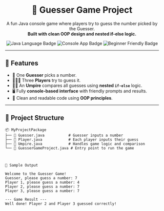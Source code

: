 <h1 align="center">🎯 Guesser Game Project</h1>

<p align="center">
  A fun Java console game where players try to guess the number picked by the Guesser. <br />
  <strong>Built with clean OOP design and nested if-else logic.</strong>
</p>

<p align="center">
  <img src="https://img.shields.io/badge/Language-Java-blue?style=for-the-badge&logo=openjdk&logoColor=white" alt="Java Language Badge" />
  <img src="https://img.shields.io/badge/Console%20App-Running-brightgreen?style=for-the-badge&logo=terminal&logoColor=white" alt="Console App Badge" />
  <img src="https://img.shields.io/badge/Beginners-Welcome-yellow?style=for-the-badge&logo=handshake&logoColor=black" alt="Beginner Friendly Badge" />
</p>


---

## 📌 Features

- 👤 One **Guesser** picks a number.
- 🧑‍🤝‍🧑 Three **Players** try to guess it.
- 🧑‍⚖️ An **Umpire** compares all guesses using **nested `if-else`** logic.
- 🖥️ Fully **console-based interface** with friendly prompts and results.
- 🧼 Clean and readable code using **OOP principles**.

---

## 🧱 Project Structure

```plaintext
📦 MyProjectPackage
├── 📄 Guesser.java           # Guesser inputs a number
├── 📄 Player.java            # Each player inputs their guess
├── 📄 Umpire.java            # Handles game logic and comparison
└── 📄 GuesserGameProject.java # Entry point to run the game



📸 Sample Output

Welcome to the Guesser Game!
Guesser, please guess a number: 7
Player 1, please guess a number: 4
Player 2, please guess a number: 7
Player 3, please guess a number: 7

--- Game Result ---
Well done! Player 2 and Player 3 guessed correctly!
